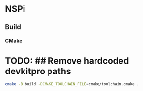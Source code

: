 # NSPi

## Build

### CMake
# TODO: ## Remove hardcoded devkitpro paths
```bash
cmake -B build -DCMAKE_TOOLCHAIN_FILE=cmake/toolchain.cmake .
```
